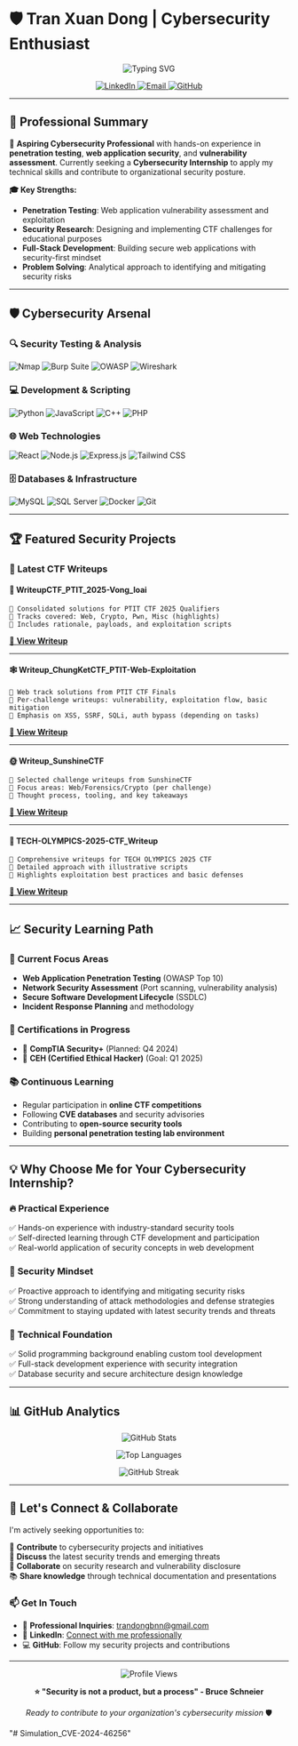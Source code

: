 # 🛡️ Tran Xuan Dong | Cybersecurity Enthusiast

<div align="center">
  
  ![Typing SVG](https://readme-typing-svg.herokuapp.com?font=Fira+Code&pause=1000&color=00D4FF&center=true&vCenter=true&width=435&lines=Cybersecurity+Student;Penetration+Testing+Enthusiast;Web+Security+Researcher;CTF+Player)
  
  <a href="https://www.linkedin.com/in/%C4%91%C3%B4ng-tr%E1%BA%A7n-34ab65308/">
    <img src="https://img.shields.io/badge/LinkedIn-0077B5?style=for-the-badge&logo=linkedin&logoColor=white" alt="LinkedIn"/>
  </a>
  <a href="mailto:trandongbnn@gmail.com">
    <img src="https://img.shields.io/badge/Gmail-D14836?style=for-the-badge&logo=gmail&logoColor=white" alt="Email"/>
  </a>
  <a href="https://github.com/TranDongA3">
    <img src="https://img.shields.io/badge/GitHub-100000?style=for-the-badge&logo=github&logoColor=white" alt="GitHub"/>
  </a>
  
</div>

---

## 🎯 Professional Summary

🔐 **Aspiring Cybersecurity Professional** with hands-on experience in **penetration testing**, **web application security**, and **vulnerability assessment**. Currently seeking a **Cybersecurity Internship** to apply my technical skills and contribute to organizational security posture.

**🎓 Key Strengths:**
- **Penetration Testing**: Web application vulnerability assessment and exploitation
- **Security Research**: Designing and implementing CTF challenges for educational purposes  
- **Full-Stack Development**: Building secure web applications with security-first mindset
- **Problem Solving**: Analytical approach to identifying and mitigating security risks

---

## 🛡️ Cybersecurity Arsenal

### 🔍 **Security Testing & Analysis**
![Nmap](https://img.shields.io/badge/Nmap-4682B4?style=flat-square&logo=nmap&logoColor=white)
![Burp Suite](https://img.shields.io/badge/Burp_Suite-FF6633?style=flat-square&logo=burpsuite&logoColor=white)
![OWASP](https://img.shields.io/badge/OWASP-000000?style=flat-square&logo=owasp&logoColor=white)
![Wireshark](https://img.shields.io/badge/Wireshark-1679A7?style=flat-square&logo=wireshark&logoColor=white)

### 💻 **Development & Scripting**
![Python](https://img.shields.io/badge/Python-3776AB?style=flat-square&logo=python&logoColor=white)
![JavaScript](https://img.shields.io/badge/JavaScript-F7DF1E?style=flat-square&logo=javascript&logoColor=black)
![C++](https://img.shields.io/badge/C++-00599C?style=flat-square&logo=cplusplus&logoColor=white)
![PHP](https://img.shields.io/badge/PHP-777BB4?style=flat-square&logo=php&logoColor=white)

### 🌐 **Web Technologies**
![React](https://img.shields.io/badge/React-20232A?style=flat-square&logo=react&logoColor=61DAFB)
![Node.js](https://img.shields.io/badge/Node.js-43853D?style=flat-square&logo=node.js&logoColor=white)
![Express.js](https://img.shields.io/badge/Express.js-404D59?style=flat-square&logo=express&logoColor=white)
![Tailwind CSS](https://img.shields.io/badge/Tailwind_CSS-38B2AC?style=flat-square&logo=tailwind-css&logoColor=white)

### 🗄️ **Databases & Infrastructure**
![MySQL](https://img.shields.io/badge/MySQL-00000F?style=flat-square&logo=mysql&logoColor=white)
![SQL Server](https://img.shields.io/badge/SQL_Server-CC2927?style=flat-square&logo=microsoft-sql-server&logoColor=white)
![Docker](https://img.shields.io/badge/Docker-2496ED?style=flat-square&logo=docker&logoColor=white)
![Git](https://img.shields.io/badge/Git-F05032?style=flat-square&logo=git&logoColor=white)

---

## 🏆 Featured Security Projects

### 📝 Latest CTF Writeups

#### 🏁 **WriteupCTF_PTIT_2025-Vong_loai**
```
🔹 Consolidated solutions for PTIT CTF 2025 Qualifiers
🔹 Tracks covered: Web, Crypto, Pwn, Misc (highlights)
🔹 Includes rationale, payloads, and exploitation scripts
```
[🔗 **View Writeup**](https://github.com/TranDongA3/WriteupCTF_PTIT_2025-Vong_loai)

---

#### 🕸️ **Writeup_ChungKetCTF_PTIT-Web-Exploitation**
```
🔹 Web track solutions from PTIT CTF Finals
🔹 Per-challenge writeups: vulnerability, exploitation flow, basic mitigation
🔹 Emphasis on XSS, SSRF, SQLi, auth bypass (depending on tasks)
```
[🔗 **View Writeup**](https://github.com/TranDongA3/Writeup_ChungKetCTF_PTIT-Web-Exploitation)

---

#### 🌞 **Writeup_SunshineCTF**
```
🔹 Selected challenge writeups from SunshineCTF
🔹 Focus areas: Web/Forensics/Crypto (per challenge)
🔹 Thought process, tooling, and key takeaways
```
[🔗 **View Writeup**](https://github.com/TranDongA3/Writeup_SunshineCTF)

---

#### 🧠 **TECH-OLYMPICS-2025-CTF_Writeup**
```
🔹 Comprehensive writeups for TECH OLYMPICS 2025 CTF
🔹 Detailed approach with illustrative scripts
🔹 Highlights exploitation best practices and basic defenses
```
[🔗 **View Writeup**](https://github.com/TranDongA3/TECH-OLYMPICS-2025-CTF_Writeup)

---

## 📈 Security Learning Path

### 🎯 **Current Focus Areas**
- **Web Application Penetration Testing** (OWASP Top 10)
- **Network Security Assessment** (Port scanning, vulnerability analysis)
- **Secure Software Development Lifecycle** (SSDLC)
- **Incident Response Planning** and methodology

### 🏅 **Certifications in Progress**
- 🎯 **CompTIA Security+** (Planned: Q4 2024)
- 🎯 **CEH (Certified Ethical Hacker)** (Goal: Q1 2025)

### 📚 **Continuous Learning**
- Regular participation in **online CTF competitions**
- Following **CVE databases** and security advisories
- Contributing to **open-source security tools**
- Building **personal penetration testing lab environment**

---

## 💡 Why Choose Me for Your Cybersecurity Internship?

### 🔥 **Practical Experience**
✅ Hands-on experience with industry-standard security tools  
✅ Self-directed learning through CTF development and participation  
✅ Real-world application of security concepts in web development  

### 🎯 **Security Mindset**
✅ Proactive approach to identifying and mitigating security risks  
✅ Strong understanding of attack methodologies and defense strategies  
✅ Commitment to staying updated with latest security trends and threats  

### 🚀 **Technical Foundation**
✅ Solid programming background enabling custom tool development  
✅ Full-stack development experience with security integration  
✅ Database security and secure architecture design knowledge  

---

## 📊 GitHub Analytics

<div align="center">
  
  ![GitHub Stats](https://github-readme-stats.vercel.app/api?username=TranDongA3&show_icons=true&theme=tokyonight&hide_border=true&bg_color=0D1117&title_color=00D4FF&icon_color=00D4FF&text_color=FFFFFF)
  
  ![Top Languages](https://github-readme-stats.vercel.app/api/top-langs/?username=TranDongA3&layout=compact&theme=tokyonight&hide_border=true&bg_color=0D1117&title_color=00D4FF&text_color=FFFFFF)
  
  ![GitHub Streak](https://github-readme-streak-stats.herokuapp.com/?user=TranDongA3&theme=tokyonight&hide_border=true&background=0D1117&stroke=00D4FF&ring=00D4FF&fire=FF6B6B&currStreakLabel=00D4FF)
  
</div>

---

## 🤝 Let's Connect & Collaborate

I'm actively seeking opportunities to:

🎯 **Contribute** to cybersecurity projects and initiatives  
💬 **Discuss** the latest security trends and emerging threats  
🔬 **Collaborate** on security research and vulnerability disclosure  
📚 **Share knowledge** through technical documentation and presentations  

### 📫 **Get In Touch**
- 💼 **Professional Inquiries**: [trandongbnn@gmail.com](mailto:trandongbnn@gmail.com)
- 🔗 **LinkedIn**: [Connect with me professionally](https://www.linkedin.com/in/%C4%91%C3%B4ng-tr%E1%BA%A7n-34ab65308/)
- 💻 **GitHub**: Follow my security projects and contributions

---

<div align="center">
  
  ![Profile Views](https://komarev.com/ghpvc/?username=TranDongA3&style=flat-square&color=00D4FF&label=Profile+Views)
  
  **⭐ "Security is not a product, but a process" - Bruce Schneier**
  
  *Ready to contribute to your organization's cybersecurity mission* 🛡️
  
</div>
"# Simulation_CVE-2024-46256" 
